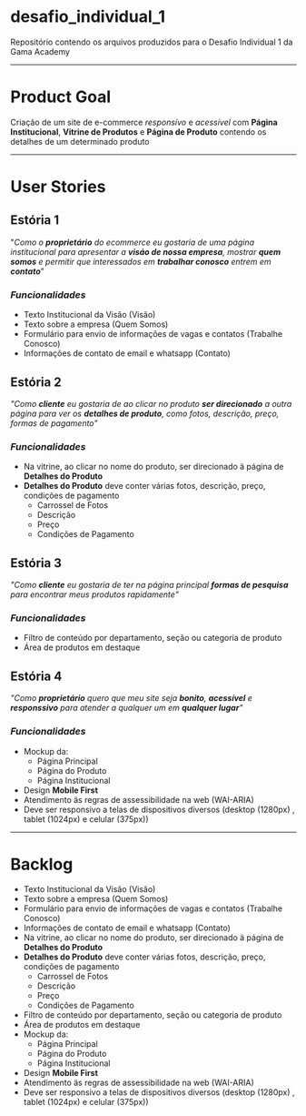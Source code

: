# desafio_individual_1
Repositório contendo os arquivos produzidos para o Desafio Individual 1 da Gama Academy
___________________________________________________________________________
# Product Goal

Criação de um site de e-commerce *responsívo* e *acessível* com **Página Institucional**, **Vitrine de Produtos** e **Página de Produto** contendo os detalhes de um determinado produto
___________________________________________________________________________

# User Stories

## Estória 1
"*Como o __proprietário__ do ecommerce eu gostaria de uma página institucional para apresentar a __visáo de nossa empresa__, mostrar __quem somos__ e permitir que interessados em __trabalhar conosco__ entrem em __contato__*"

### _Funcionalidades_

* Texto Institucional da Visão (Visão)
* Texto sobre a empresa (Quem Somos)
* Formulário para envio de informações de vagas e contatos (Trabalhe Conosco)
* Informações de contato de email e whatsapp (Contato)

## Estória 2
*"Como __cliente__ eu gostaria de ao clicar no produto __ser direcionado__ a outra página para ver os __detalhes de produto__, como fotos, descrição, preço, formas de pagamento"*

### _Funcionalidades_
* Na vitrine, ao clicar no nome do produto, ser direcionado ä página de __Detalhes do Produto__
* __Detalhes do Produto__ deve conter várias fotos, descrição, preço, condições de pagamento
    * Carrossel de Fotos
    * Descrição
    * Preço
    * Condições de Pagamento

## Estória 3
*"Como __cliente__ eu gostaria de ter na página principal __formas de pesquisa__ para encontrar meus produtos rapidamente"*

### _Funcionalidades_
* Filtro de conteúdo por departamento, seção ou categoria de produto
* Área de produtos em destaque

## Estória 4
*"Como __proprietário__ quero que meu site seja __bonito__, __acessível__ e __responssivo__  para atender a qualquer um em __qualquer lugar__"*

### _Funcionalidades_
* Mockup da:
    * Página Principal
    * Página do Produto
    * Página Institucional
* Design __Mobile First__
* Atendimento äs regras de assessibilidade na web (WAI-ARIA)
* Deve ser responsivo a telas de dispositivos diversos (desktop (1280px) , tablet (1024px)  e celular (375px))

______________________________________________________________________________________

# Backlog

* Texto Institucional da Visão (Visão)
* Texto sobre a empresa (Quem Somos)
* Formulário para envio de informações de vagas e contatos (Trabalhe Conosco)
* Informações de contato de email e whatsapp (Contato)
* Na vitrine, ao clicar no nome do produto, ser direcionado ä página de __Detalhes do Produto__
* __Detalhes do Produto__ deve conter várias fotos, descrição, preço, condições de pagamento
    * Carrossel de Fotos
    * Descrição
    * Preço
    * Condições de Pagamento
* Filtro de conteúdo por departamento, seção ou categoria de produto
* Área de produtos em destaque
* Mockup da:
    * Página Principal
    * Página do Produto
    * Página Institucional
* Design __Mobile First__
* Atendimento äs regras de assessibilidade na web (WAI-ARIA)
* Deve ser responsivo a telas de dispositivos diversos (desktop (1280px) , tablet (1024px)  e celular (375px))


